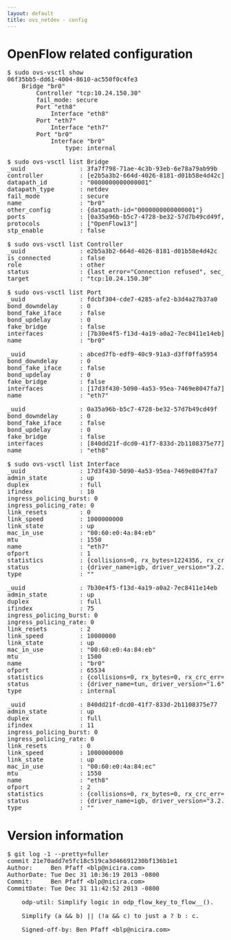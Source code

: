 ```yaml
---
layout: default
title: ovs_netdev - config
---
```


# OpenFlow related configuration
<pre>
$ sudo ovs-vsctl show
06f35bb5-dd61-4004-8610-ac550f0c4fe3
    Bridge "br0"
        Controller "tcp:10.24.150.30"
        fail_mode: secure
        Port "eth8"
            Interface "eth8"
        Port "eth7"
            Interface "eth7"
        Port "br0"
            Interface "br0"
                type: internal

$ sudo ovs-vsctl list Bridge
_uuid               : 3fa7f798-71ae-4c3b-93eb-6e78a79ab99b
controller          : [e2b5a3b2-664d-4026-8181-d01b58e4d42c]
datapath_id         : "0000000000000001"
datapath_type       : netdev
fail_mode           : secure
name                : "br0"
other_config        : {datapath-id="0000000000000001"}
ports               : [0a35a96b-b5c7-4728-be32-57d7b49cd49f, abced7fb-edf9-40c9-91a3-d3ff0ffa5954, fdcbf304-cde7-4285-afe2-b3d4a27b37a0]
protocols           : ["OpenFlow13"]
stp_enable          : false

$ sudo ovs-vsctl list Controller
_uuid               : e2b5a3b2-664d-4026-8181-d01b58e4d42c
is_connected        : false
role                : other
status              : {last_error="Connection refused", sec_since_connect="301", sec_since_disconnect="2", state=BACKOFF}
target              : "tcp:10.24.150.30"

$ sudo ovs-vsctl list Port
_uuid               : fdcbf304-cde7-4285-afe2-b3d4a27b37a0
bond_downdelay      : 0
bond_fake_iface     : false
bond_updelay        : 0
fake_bridge         : false
interfaces          : [7b30e4f5-f13d-4a19-a0a2-7ec8411e14eb]
name                : "br0"

_uuid               : abced7fb-edf9-40c9-91a3-d3ff0ffa5954
bond_downdelay      : 0
bond_fake_iface     : false
bond_updelay        : 0
fake_bridge         : false
interfaces          : [17d3f430-5090-4a53-95ea-7469e8047fa7]
name                : "eth7"

_uuid               : 0a35a96b-b5c7-4728-be32-57d7b49cd49f
bond_downdelay      : 0
bond_fake_iface     : false
bond_updelay        : 0
fake_bridge         : false
interfaces          : [840dd21f-dcd0-41f7-833d-2b1108375e77]
name                : "eth8"

$ sudo ovs-vsctl list Interface
_uuid               : 17d3f430-5090-4a53-95ea-7469e8047fa7
admin_state         : up
duplex              : full
ifindex             : 10
ingress_policing_burst: 0
ingress_policing_rate: 0
link_resets         : 0
link_speed          : 1000000000
link_state          : up
mac_in_use          : "00:60:e0:4a:84:eb"
mtu                 : 1550
name                : "eth7"
ofport              : 1
statistics          : {collisions=0, rx_bytes=1224356, rx_crc_err=0, rx_dropped=0, rx_errors=0, rx_frame_err=0, rx_over_err=0, rx_packets=12502, tx_bytes=0, tx_dropped=0, tx_errors=0, tx_packets=0}
status              : {driver_name=igb, driver_version="3.2.10-k", firmware_version="3.10-0"}
type                : ""

_uuid               : 7b30e4f5-f13d-4a19-a0a2-7ec8411e14eb
admin_state         : up
duplex              : full
ifindex             : 75
ingress_policing_burst: 0
ingress_policing_rate: 0
link_resets         : 2
link_speed          : 10000000
link_state          : up
mac_in_use          : "00:60:e0:4a:84:eb"
mtu                 : 1500
name                : "br0"
ofport              : 65534
statistics          : {collisions=0, rx_bytes=0, rx_crc_err=0, rx_dropped=0, rx_errors=0, rx_frame_err=0, rx_over_err=0, rx_packets=0, tx_bytes=0, tx_dropped=0, tx_errors=0, tx_packets=0}
status              : {driver_name=tun, driver_version="1.6", firmware_version="N/A"}
type                : internal

_uuid               : 840dd21f-dcd0-41f7-833d-2b1108375e77
admin_state         : up
duplex              : full
ifindex             : 11
ingress_policing_burst: 0
ingress_policing_rate: 0
link_resets         : 0
link_speed          : 1000000000
link_state          : up
mac_in_use          : "00:60:e0:4a:84:ec"
mtu                 : 1550
name                : "eth8"
ofport              : 2
statistics          : {collisions=0, rx_bytes=0, rx_crc_err=0, rx_dropped=0, rx_errors=0, rx_frame_err=0, rx_over_err=0, rx_packets=0, tx_bytes=441876, tx_dropped=0, tx_errors=0, tx_packets=4774}
status              : {driver_name=igb, driver_version="3.2.10-k", firmware_version="3.10-0"}
type                : ""
</pre>

# Version information
<pre>
$ git log -1 --pretty=fuller
commit 21e70add7e5fc18c519ca3d46691230bf136b1e1
Author:     Ben Pfaff &lt;blp@nicira.com&gt;
AuthorDate: Tue Dec 31 10:36:19 2013 -0800
Commit:     Ben Pfaff &lt;blp@nicira.com&gt;
CommitDate: Tue Dec 31 11:42:52 2013 -0800

    odp-util: Simplify logic in odp_flow_key_to_flow__().
    
    Simplify (a &amp;&amp; b) || (!a &amp;&amp; c) to just a ? b : c.
    
    Signed-off-by: Ben Pfaff &lt;blp@nicira.com&gt;
</pre>
